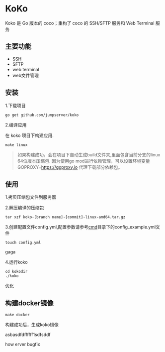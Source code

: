 
# KoKo

Koko 是 Go 版本的 coco；重构了 coco 的 SSH/SFTP 服务和 Web Terminal 服务


## 主要功能


- SSH
- SFTP
- web terminal
- web文件管理


## 安装

1.下载项目

```shell
go get github.com/jumpserver/koko
```

2.编译应用

在 koko 项目下构建应用.
```shell
make linux
```
> 如果构建成功，会在项目下自动生成build文件夹,里面包含当前分支的linux 64位版本压缩包.
因为使用go mod进行依赖管理，可以设置环境变量 GOPROXY=https://goproxy.io 代理下载部分依赖包。

## 使用

1.拷贝压缩包文件到服务器

2.解压编译的压缩包
```shell
tar xzf koko-[branch name]-[commit]-linux-amd64.tar.gz
```

3.创建配置文件config.yml,配置参数请参考[cmd](https://github.com/jumpserver/koko/tree/master/cmd)目录下的config_example.yml文件
```shell
touch config.yml
```
gaga

4.运行koko
```shell
cd kokodir
./koko
```

优化

## 构建docker镜像

```shell
make docker
```
构建成功后，生成koko镜像

asbasdfdffffff1sdfsddf

how erver
bugfix

